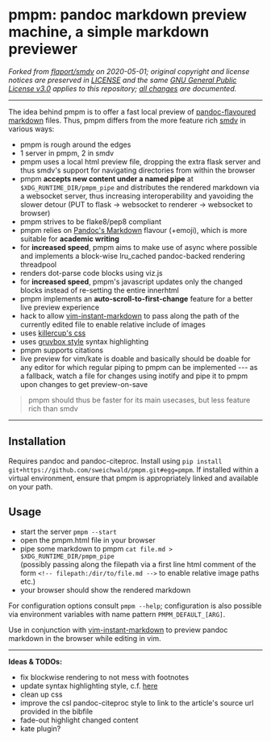 # pmpm: pandoc markdown preview machine, a simple markdown previewer



_Forked from [flaport/smdv][forkedfrom] on 2020-05-01;
original copyright and license notices are preserved in [LICENSE](LICENSE) and the same [GNU General Public License v3.0][gpl3] applies to this repository;
[all changes][changes] are documented._



---



The idea behind pmpm is to offer a fast local preview of [pandoc-flavoured markdown][pandocmarkdown] files.
Thus, pmpm differs from the more feature rich [smdv][smdv] in various ways:

* pmpm is rough around the edges
* 1 server in pmpm, 2 in smdv
* pmpm uses a local html preview file, dropping the extra flask server and thus smdv's support for navigating directories from within the browser
* pmpm __accepts new content under a named pipe__ at `$XDG_RUNTIME_DIR/pmpm_pipe` and distributes the rendered markdown via a websocket server,
  thus increasing interoperability and yavoiding the slower detour (PUT to flask -> websocket to renderer -> websocket to browser)
* pmpm strives to be flake8/pep8 compliant
* pmpm relies on [Pandoc's Markdown][pandocmarkdown] flavour (+emoji), which is more suitable for __academic writing__
* for __increased speed__, pmpm aims to make use of async where possible and implements a block-wise lru_cached pandoc-backed rendering threadpool
* renders dot-parse code blocks using viz.js
* for __increased speed__, pmpm's javascript updates only the changed blocks instead of re-setting the entire innerhtml
* pmpm implements an __auto-scroll-to-first-change__ feature for a better live preview experience
* hack to allow [vim-instant-markdown][vim] to pass along the path of the currently edited file to enable relative include of images
* uses [killercup's css](https://gist.github.com/killercup/5917178)
* uses [gruvbox style](https://www.jonashietala.se/blog/2015/08/04/gruvbox_syntax_highlighting_for_pandoc/) syntax highlighting
* pmpm supports citations
* live preview for vim/kate is doable and basically should be doable for any editor for which regular piping to pmpm can be implemented --- as a fallback, watch a file for changes using inotify and pipe it to pmpm upon changes to get preview-on-save

> pmpm should thus be faster for its main usecases, but less feature rich than smdv



---



## Installation

Requires pandoc and pandoc-citeproc.
Install using `pip install git+https://github.com/sweichwald/pmpm.git#egg=pmpm`.
If installed within a virtual environment, ensure that pmpm is appropriately linked and available on your path.

## Usage

* start the server `pmpm --start`
* open the pmpm.html file in your browser
* pipe some markdown to pmpm `cat file.md > $XDG_RUNTIME_DIR/pmpm_pipe`\
  (possibly passing along the filepath via a first line html comment of the form
  `<!-- filepath:/dir/to/file.md -->` to enable relative image paths etc.)
* your browser should show the rendered markdown

For configuration options consult `pmpm --help`; configuration is also possible via environment variables with name pattern `PMPM_DEFAULT_[ARG]`.

Use in conjunction with [vim-instant-markdown][vim] to preview pandoc markdown in the browser while editing in vim.



---



**Ideas & TODOs:**

* fix blockwise rendering to not mess with footnotes
* update syntax highlighting style, c.f. [here](https://www.jonashietala.se/blog/2019/01/25/site_restyle_and_update/#changes-to-code-display)
* clean up css
* improve the csl pandoc-citeproc style to link to the article's source url provided in the bibfile
* fade-out highlight changed content
* kate plugin?



[changes]: https://github.com/flaport/smdv/compare/9ea3657...sweichwald:master
[forkedfrom]: https://github.com/flaport/smdv/tree/9ea36575eef5993624ffefa682083c792e645a3f
[gpl3]: https://www.gnu.org/licenses/gpl-3.0.html
[pandocmarkdown]: https://pandoc.org/MANUAL.html#pandocs-markdown
[smdv]: https://github.com/flaport/smdv/
[gpl3]: https://www.gnu.org/licenses/gpl-3.0.html
[vim]: https://github.com/sweichwald/vim-instant-markdown

